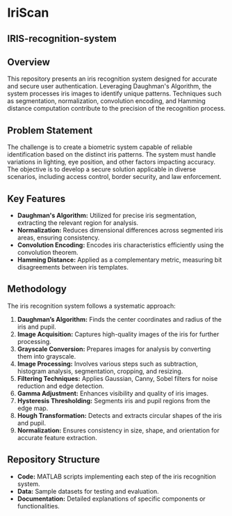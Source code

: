 # IriScan
## IRIS-recognition-system

## Overview
This repository presents an iris recognition system designed for accurate and secure user authentication. Leveraging Daughman's Algorithm, the system processes iris images to identify unique patterns. Techniques such as segmentation, normalization, convolution encoding, and Hamming distance computation contribute to the precision of the recognition process.

## Problem Statement
The challenge is to create a biometric system capable of reliable identification based on the distinct iris patterns. The system must handle variations in lighting, eye position, and other factors impacting accuracy. The objective is to develop a secure solution applicable in diverse scenarios, including access control, border security, and law enforcement.

## Key Features
- **Daughman's Algorithm:** Utilized for precise iris segmentation, extracting the relevant region for analysis.
- **Normalization:** Reduces dimensional differences across segmented iris areas, ensuring consistency.
- **Convolution Encoding:** Encodes iris characteristics efficiently using the convolution theorem.
- **Hamming Distance:** Applied as a complementary metric, measuring bit disagreements between iris templates.

## Methodology
The iris recognition system follows a systematic approach:
1. **Daughman’s Algorithm:** Finds the center coordinates and radius of the iris and pupil.
2. **Image Acquisition:** Captures high-quality images of the iris for further processing.
3. **Grayscale Conversion:** Prepares images for analysis by converting them into grayscale.
4. **Image Processing:** Involves various steps such as subtraction, histogram analysis, segmentation, cropping, and resizing.
5. **Filtering Techniques:** Applies Gaussian, Canny, Sobel filters for noise reduction and edge detection.
6. **Gamma Adjustment:** Enhances visibility and quality of iris images.
7. **Hysteresis Thresholding:** Segments iris and pupil regions from the edge map.
8. **Hough Transformation:** Detects and extracts circular shapes of the iris and pupil.
9. **Normalization:** Ensures consistency in size, shape, and orientation for accurate feature extraction.

## Repository Structure
- **Code:** MATLAB scripts implementing each step of the iris recognition system.
- **Data:** Sample datasets for testing and evaluation.
- **Documentation:** Detailed explanations of specific components or functionalities.
